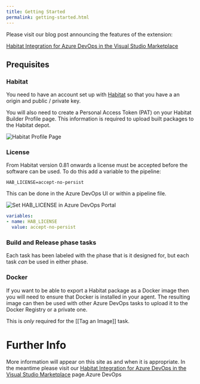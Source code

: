 ```yaml
---
title: Getting Started
permalink: getting-started.html
---
```


Please visit our blog post announcing the features of the extension:

[Habitat Integration for Azure DevOps in the Visual Studio Marketplace](https://blog.chef.io/2017/09/19/habitat-integration-for-vsts-in-visual-studio-marketplace/)

## Prequisites

### Habitat

You need to have an account set up with [Habitat](https://bldr.habitat.sh/#/sign-in) so that you have a an origin and public / private key.

You will also need to create a Personal Access Token (PAT) on your Habitat Builder Profile page. This information is required to upload built packages to the Habitat depot.

![Habitat Profile Page](/images/habitat_profile_page.png)

### License

From Habitat version 0.81 onwards a license must be accepted before the software can be used. To do this add a variable to the pipeline:

  `HAB_LICENSE=accept-no-persist`

This can be done in the Azure DevOps UI or within a pipeline file.

![Set HAB_LICENSE in Azure DevOps Portal](/images/set_var_in_portal.png)

```yaml
variables:
- name: HAB_LICENSE
  value: accept-no-persist
```

### Build and Release phase tasks

Each task has been labeled with the phase that is it designed for, but each task _can_ be used in either phase.

### Docker

If you want to be able to export a Habitat package as a Docker image then you will need to ensure that Docker is installed in your agent. The resulting image can then be used with other Azure DevOps tasks to upload it to the Docker Registry or a private one.

This is _only_ required for the [[Tag an Image]] task.

# Further Info

More information will appear on this site as and when it is appropriate. In the meantime please visit our [Habitat Integration for Azure DevOps in the Visual Studio Marketplace](https://blog.chef.io/2017/09/19/habitat-integration-for-vsts-in-visual-studio-marketplace/) page.Azure DevOps